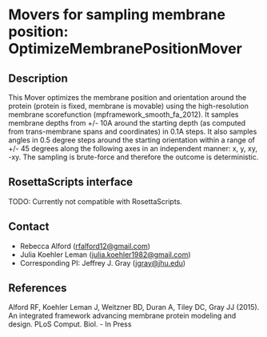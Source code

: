 # Movers for sampling membrane position: OptimizeMembranePositionMover

## Description

This Mover optimizes the membrane position and orientation around the protein (protein is fixed, membrane is movable) using the high-resolution membrane scorefunction (mpframework_smooth_fa_2012). It samples membrane depths from +/- 10A around the starting depth (as computed from trans-membrane spans and coordinates) in 0.1A steps. It also samples angles in 0.5 degree steps around the starting orientation within a range of +/- 45 degrees along the following axes in an independent manner: x, y, xy, -xy. The sampling is brute-force and therefore the outcome is deterministic.

## RosettaScripts interface

TODO: Currently not compatible with RosettaScripts. 

## Contact

- Rebecca Alford ([rfalford12@gmail.com](rfalford12@gmail.com))
- Julia Koehler Leman ([julia.koehler1982@gmail.com](julia.koehler1982@gmail.com))
- Corresponding PI: Jeffrey J. Gray ([jgray@jhu.edu](jgray@jhu.edu))

## References

Alford RF, Koehler Leman J, Weitzner BD, Duran A, Tiley DC, Gray JJ (2015). An integrated framework advancing membrane protein modeling and design. PLoS Comput. Biol. - In Press

